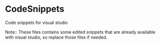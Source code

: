 # CodeSnippets
Code snippets for visual studio

Note:: These files contains some edited snippets that are already available with visual studio, so replace those files if needed. 
